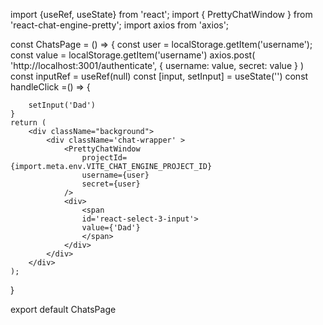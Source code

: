 import {useRef, useState} from 'react';
import { PrettyChatWindow } from 'react-chat-engine-pretty';
import axios from 'axios';

const ChatsPage = () => {
    const user = localStorage.getItem('username');
    const value  = localStorage.getItem('username')
        axios.post(
            'http://localhost:3001/authenticate',
            { username: value, secret: value }
        )
    const inputRef = useRef(null)
    const [input, setInput] = useState('')
    const handleClick =() => {

        setInput('Dad')
    }
    return (
        <div className="background">
            <div className='chat-wrapper' >   
                <PrettyChatWindow
                    projectId={import.meta.env.VITE_CHAT_ENGINE_PROJECT_ID}
                    username={user}
                    secret={user}
                />
                <div>
                    <span
                    id='react-select-3-input'>
                    value={'Dad'}
                    </span>
                </div>
            </div>
        </div>
    );
}

export default ChatsPage
